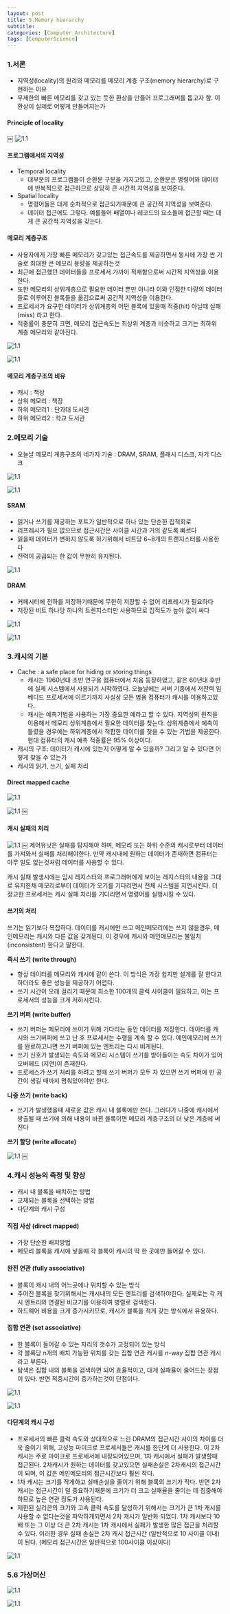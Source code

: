 ```yaml
---
layout: post
title: 5.Memory hierarchy
subtitle: 
categories: [Computer Architecture]
tags: [ComputerScience]
---
```


### 1.서론
- 지역성(locality)의 원리와 메모리를 메모리 계층 구조(memory hierarchy)로 구현하는 이유
- 무제한의 빠른 메모리를 갖고 있는 듯한 환상을 만들어 프로그래머를 돕고자 함. 이 환상이 실제로 어떻게 만들어지는가

#### Principle of locality
￼
![1.1](/assets/images/ca/5.1.png)

#### 프로그램에서의 지역성
- Temporal locality
    - 대부분의 프로그램들이 순환문 구문을 가지고있고, 순환문은 명령어와 데이터에 반복적으로 접근하므로 상당히 큰 시간적 지역성을 보여준다.
- Spatial locality
    - 명령어들은 대게 순차적으로 접근되기때문에 큰 공간적 지역성을 보여준다. 
    - 데이터 접근에도 그렇다. 예를들어 배열이나 레코드의 요소들에 접근할 때는 대게 큰 공간적 지역성을 갖는다.

#### 메모리 계층구조
- 사용자에게 가장 빠른 메모리가 갖고있는 접근속도를 제공하면서 동시에 가장 싼 기술로 최대한 큰 메모리 용량을 제공하는것
- 최근에 접근했던 데이터들을 프로세서 가까이 적재함으로써 시간적 지역성을 이용한다. 
- 또한 메모리의 상위계층으로 필요한 데이터 뿐만 아니라 이와 인접한 다량의 데이터들로 이루어진 블록들을 옮김으로써 공간적 지역성을 이용한다.
- 프로세서가 요구한 데이터가 상위계층의 어떤 블록에 있을때 적중(hit) 아닐때 실패(miss) 라고 한다.
- 적중률이 충분히 크면, 메모리 접근속도는 최상위 계층과 비슷하고 크기는 최하위 계층 메모리와 같아진다.

![1.1](/assets/images/ca/5.2.png)

![1.1](/assets/images/ca/5.3.png)

#### 메모리 계층구조의 비유
- 캐시 : 책상
- 상위 메모리 : 책장
- 하위 메모리1 : 단과대 도서관
- 하위 메모리2 : 학교 도서관

### 2.메모리 기술
- 오늘날 메모리 계층구조의 네가지 기술 : DRAM, SRAM, 플래시 디스크, 자기 디스크

![1.1](/assets/images/ca/5.4.png)

![1.1](/assets/images/ca/5.5.png)

#### SRAM
- 읽거나 쓰기를 제공하는 포트가 일반적으로 하나 있는 단순한 집적회로
- 리프레시가 필요 없으므로 접근시간은 사이클 시간과 거의 같도록 빠르다
- 읽을때 데이터가 변하지 않도록 하기위해서 비트당 6~8개의 트랜지스터를 사용한다
- 전력이 공급되는 한 값이 무한히 유지된다.

![1.1](/assets/images/ca/5.6.png)

#### DRAM
- 커페시터에 전하를 저장하기때문에 무한히 저장할 수 없어 리프레시가 필요하다
- 저장된 비트 하나당 하나의 트렌지스터만 사용하므로 집적도가 높아 값이 싸다

![1.1](/assets/images/ca/5.7.png)

![1.1](/assets/images/ca/5.8.png)

### 3.캐시의 기본
- Cache : a safe place for hiding or storing things
    - 캐시는 1960년대 초반 연구용 컴퓨터에서 처음 등장하였고, 같은 60년대 후반에 실제 시스템에서 사용되기 시작하였다. 오늘날에는 서버 기종에서 저잔력 임베디드 프로세서에 이르기까지 사실상 모든 범용 컴퓨터가 캐시를 이용하고있다.
    - 캐시는 예측기법을 사용하는 가장 중요한 예라고 할 수 있다. 지역성의 원칙을 이용해서 메모리 상위계층에서 필요한 데이터를 찾는다. 상위계층에서 예측이 틀렸을 경우에는 하위계층에서 적합한 데이터를 찾을 수 있는 기법을 제공한다. 현대 컴퓨터의 캐시 예측 적중률은 95% 이상이다.
- 캐시의 구조: 데이터가 캐시에 있는지 어떻게 알 수 있을까? 그리고 알 수 있다면 어떻게 찾을 수 있는가 
- 캐시의 읽기, 쓰기, 실패 처리

#### Direct mapped cache

![1.1](/assets/images/ca/5.9.png)

![1.1](/assets/images/ca/5.10.png)
￼
#### 캐시 실패의 처리

![1.1](/assets/images/ca/5.11.png)
￼
제어유닛은 실패를 탐지해야 하며, 메모리 또는 하위 수준의 캐시로부터 데이터를 가져와서 실패를 처리해야한다.
만약 캐시내에 원하는 데이터가 존재하면 컴퓨터는 아무 일도 없는것처럼 데이터를 사용할 수 있다.

캐시 실패 발생시에는 임시 레지스터와 프로그래머에게 보이는 레지스터의 내용을 그대로 유지한채 메모리로부터 데이터가 오기를 기다리면서 전체 시스템을 지연시킨다. 더 정교한 프로세서는 캐시 실패 처리를 기다리면서 명령어를 실행시킬 수 있다.

#### 쓰기의 처리
쓰기는 읽기보다 복잡하다. 데이터를 캐시에만 쓰고 메인메모리에는 쓰지 않을경우, 메인메모리는 캐시와 다른 값을 갖게된다.
이 경우에 캐시와 메인메모리는 불일치(inconsistent) 한다고 말한다.

**즉시 쓰기 (write through)**

- 항상 데이터를 메모리와 캐시에 같이 쓴다. 이 방식은 가장 쉽지만 설게를 잘 한다고 하더라도 좋은 성능을 제공하기 어렵다.
- 쓰기 시간이 오래 걸리기 때문에 최소한 100개의 클럭 사이클이 필요하고, 이는 프로세서의 성능을 크게 저하시킨다.

**쓰기 버퍼 (write buffer)**

- 쓰기 버퍼는 메모리에 쓰이기 위해 기다리는 동안 데이터를 저장한다. 데이터를 캐시와 쓰기버퍼에 쓰고 난 후 프로세서는 수행을 계속 할 수 있다. 메인메모리에 쓰기를 완료하고나면 쓰기 버퍼에 있는 엔트리는 다시 비게된다.
- 쓰기 신호가 발생되는 속도와 메모리 시스템이 쓰기를 받아들이는 속도 차이가 있어 오버헤드 (지연)이 존재한다.
- 프로세스가 쓰기 처리를 하려고 할때 쓰기 버퍼가 모두 차 있으면 쓰기 버퍼에 빈 공간이 생길 때까지 멈춰있어야만 한다.

**나중 쓰기 (write back)**

- 쓰기가 발생했을때 새로운 값은 캐시 내 블록에만 쓴다. 그러다가 나중에 캐시에서 방출될 때 쓰기에 의해 내용이 바뀐 블록이면 메모리 계층구조의 더 낮은 계층에 써진다

**쓰기 할당 (write allocate)**

![1.1](/assets/images/ca/5.12.png)
￼
### 4.캐시 성능의 측정 및 향상
- 캐시 내 블록을 배치하는 방법
- 교체되는 블록을 선택하는 방법
- 다단계의 캐시 구성

#### 직접 사상 (direct mapped)
- 가장 단순한 배치방법
- 메모리 블록을 캐시에 넣을때 각 블록이 캐시의 딱 한 곳에만 들어갈 수 있다.

#### 완전 연관 (fully associative)
- 블록이 캐시 내의 어느곳에나 위치할 수 있는 방식
- 주어진 블록을 찾기위해서는 캐시내의 모든 엔트리를 검색하야한다. 실제로는 각 캐시 엔트리와 연결된 비교기를 이용하여 병렬로 검색한다.
- 하드웨어 비용을 크게 증가시키므로, 캐시가 블록을 적게 갖는 방식에서 유용하다.

#### 집합 연관 (set associative)
- 한 블록이 들어갈 수 있는 자리의 갯수가 고정되어 있는 방식
- 각 블록당 n개의 배치 가능한 위치를 갖는 집합 연관 캐시를 n-way 집합 연관 캐시라고 부른다.
- 탐색은 집합 내의 블록을 검색하면 되어 효율적이고, 대게 실패율이 줄어드는 장점이 있다. 반면 적중시간이 증가하는것이 단점이다.

![1.1](/assets/images/ca/5.13.png)

![1.1](/assets/images/ca/5.14.png)

#### 다단계의 캐시 구성
- 프로세서의 빠른 클럭 속도와 상대적으로 느린 DRAM의 접근시간 사이의 차이를 더욱 줄이기 위해, 고성능 마이크로 프로세서들은 캐시를 한단계 더 사용한다. 이 2차 캐시는 주로 마이크로 프로세서에 내장되어있으며, 1차 캐시에서 실패가 발생할때 접근된다. 2차캐시가 원하는 데이터를 갖고있으면 실패손실은 2차캐시의 접근시간이 되며, 이 값은 메인메모리의 접근시간보다 훨씬 작다.
- 1차 캐시는 크기를 작게하고 실패손실을 줄이기 위해 블록의 크기가 작다. 반면 2차 캐시는 접근시간이 덜 중요하기때문에 크기가 더 크고 실패율을 줄이는 데 집중해야하므로 높은 연관 정도가 사용된다.
- 제한된 실리콘의 크기와 고속 클럭 속도를 달성하기 위해서는 크기가 큰 1차 캐시를 사용할 수 없다는것을 파악하게되면서 2차 캐시가 일반화 되었다. 1차 캐시보다 10배 또는 그 이상 더 큰 2차 캐시는 1차 캐시에서 실패가 발생한 많은 접근을 처리할 수 있다. 이러한 경우 실패 손실은 2차 캐시 접근시간 (일반적으로 10 사이클 이내)이 된다. (메모리 접근시간은 일반적으로 100사이클 이상이다)

![1.1](/assets/images/ca/5.15.png)

### 5.6 가상머신

![1.1](/assets/images/ca/5.16.png)

![1.1](/assets/images/ca/5.17.png)


